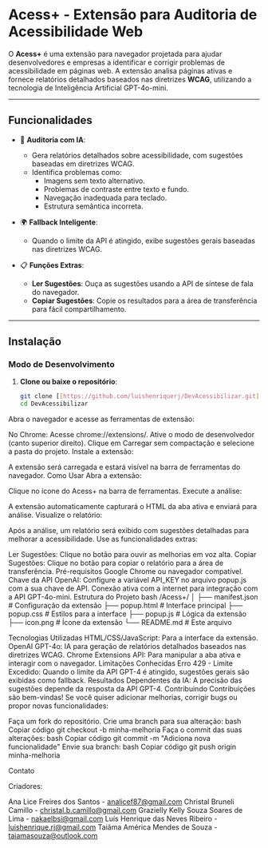 # Acess+ - Extensão para Auditoria de Acessibilidade Web

O **Acess+** é uma extensão para navegador projetada para ajudar desenvolvedores e empresas a identificar e corrigir problemas de acessibilidade em páginas web. A extensão analisa páginas ativas e fornece relatórios detalhados baseados nas diretrizes **WCAG**, utilizando a tecnologia de Inteligência Artificial GPT-4o-mini.

---

## **Funcionalidades**

- 🤖 **Auditoria com IA**:
  - Gera relatórios detalhados sobre acessibilidade, com sugestões baseadas em diretrizes WCAG.
  - Identifica problemas como:
    - Imagens sem texto alternativo.
    - Problemas de contraste entre texto e fundo.
    - Navegação inadequada para teclado.
    - Estrutura semântica incorreta.

- 🌍 **Fallback Inteligente**:
  - Quando o limite da API é atingido, exibe sugestões gerais baseadas nas diretrizes WCAG.

- 📋 **Funções Extras**:
  - **Ler Sugestões**: Ouça as sugestões usando a API de síntese de fala do navegador.
  - **Copiar Sugestões**: Copie os resultados para a área de transferência para fácil compartilhamento.

---

## **Instalação**

### **Modo de Desenvolvimento**
1. **Clone ou baixe o repositório**:
   ```bash
   git clone [[https://github.com/luishenriquerj/DevAcessibilizar.git]
   cd DevAcessibilizar


Abra o navegador e acesse as ferramentas de extensão:

No Chrome:
Acesse chrome://extensions/.
Ative o modo de desenvolvedor (canto superior direito).
Clique em Carregar sem compactação e selecione a pasta do projeto.
Instale a extensão:

A extensão será carregada e estará visível na barra de ferramentas do navegador.
Como Usar
Abra a extensão:

Clique no ícone do Acess+ na barra de ferramentas.
Execute a análise:

A extensão automaticamente capturará o HTML da aba ativa e enviará para análise.
Visualize o relatório:

Após a análise, um relatório será exibido com sugestões detalhadas para melhorar a acessibilidade.
Use as funcionalidades extras:

Ler Sugestões: Clique no botão para ouvir as melhorias em voz alta.
Copiar Sugestões: Clique no botão para copiar o relatório para a área de transferência.
Pré-requisitos
Google Chrome ou navegador compatível.
Chave da API OpenAI:
Configure a variável API_KEY no arquivo popup.js com a sua chave de API.
Conexão ativa com a internet para integração com a API GPT-4o-mini.
Estrutura do Projeto
bash
/Acess+/
│
├── manifest.json        # Configuração da extensão
├── popup.html           # Interface principal
├── popup.css            # Estilos para a interface
├── popup.js             # Lógica da extensão
├── icon.png             # Ícone da extensão
└── README.md            # Este arquivo

Tecnologias Utilizadas
HTML/CSS/JavaScript: Para a interface da extensão.
OpenAI GPT-4o: IA para geração de relatórios detalhados baseados nas diretrizes WCAG.
Chrome Extensions API: Para manipular a aba ativa e interagir com o navegador.
Limitações Conhecidas
Erro 429 - Limite Excedido:
Quando o limite da API GPT-4 é atingido, sugestões gerais são exibidas como fallback.
Resultados Dependentes da IA:
A precisão das sugestões depende da resposta da API GPT-4.
Contribuindo
Contribuições são bem-vindas! Se você quiser adicionar melhorias, corrigir bugs ou propor novas funcionalidades:

Faça um fork do repositório.
Crie uma branch para sua alteração:
bash
Copiar código
git checkout -b minha-melhoria
Faça o commit das suas alterações:
bash
Copiar código
git commit -m "Adiciona nova funcionalidade"
Envie sua branch:
bash
Copiar código
git push origin minha-melhoria

Contato

Criadores: 

Ana Lice Freires dos Santos - analicef87@gmail.com
Christal Bruneli Camillo - christal.b.camillo@gmail.com
Grazielly Kelly Souza Soares de Lima - nakaelbsi@gmail.com
Luís Henrique das Neves Ribeiro - luishenrique.rj@gmail.com
Taiãma América Mendes de Souza - taiamasouza@outlook.com
